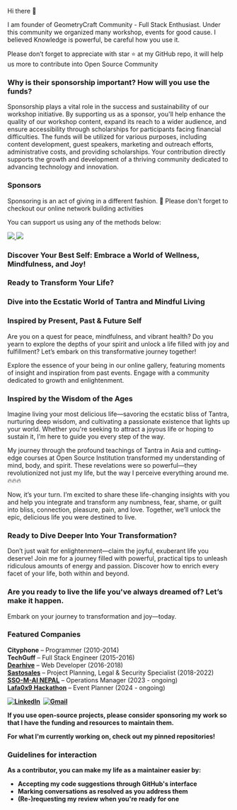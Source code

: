 
Hi there 👋

I am founder of GeometryCraft Community - Full Stack Enthusiast. Under this community we organized many workshop, events for good cause. I believed Knowledge is powerful, be careful how you use it.

Please don’t forget to appreciate with star ⭐️ at my GitHub repo, it will help us more to contribute into Open Source Community

### Why is their sponsorship important? How will you use the funds?

Sponsorship plays a vital role in the success and sustainability of our workshop initiative. By supporting us as a sponsor, you'll help enhance the quality of our workshop content, expand its reach to a wider audience, and ensure accessibility through scholarships for participants facing financial difficulties. The funds will be utilized for various purposes, including content development, guest speakers, marketing and outreach efforts, administrative costs, and providing scholarships. Your contribution directly supports the growth and development of a thriving community dedicated to advancing technology and innovation.

### Sponsors

Sponsoring is an act of giving in a different fashion. 🌱 Please don't forget to checkout our online network building activities

You can support us using any of the methods below:

<a href="https://paypal.me/somaisurendra">
 <img src="https://img.shields.io/badge/sponsor-30363D?style=for-the-badge&logo=GitHub-Sponsors&logoColor=#white"> <img src="https://img.shields.io/badge/PayPal-00457C?style=for-the-badge&logo=paypal&logoColor=white"> 
</a>
<br>



### Discover Your Best Self: Embrace a World of Wellness, Mindfulness, and Joy!
### Ready to Transform Your Life? 

### Dive into the Ecstatic World of Tantra and Mindful Living

### Inspired by Present, Past & Future Self

Are you on a quest for peace, mindfulness, and vibrant health? Do you yearn to explore the depths of your spirit and unlock a life filled with joy and fulfillment? Let’s embark on this transformative journey together!

Explore the essence of your being in our online gallery, featuring moments of insight and inspiration from past events. Engage with a community dedicated to growth and enlightenment.

### Inspired by the Wisdom of the Ages

Imagine living your most delicious life—savoring the ecstatic bliss of Tantra, nurturing deep wisdom, and cultivating a passionate existence that lights up your world. Whether you're seeking to attract a joyous life or hoping to sustain it, I’m here to guide you every step of the way.

My journey through the profound teachings of Tantra in Asia and cutting-edge courses at Open Source Institution transformed my understanding of mind, body, and spirit. These revelations were so powerful—they revolutionized not just my life, but the way I perceive everything around me. 🔥🔥🔥

Now, it’s your turn. I’m excited to share these life-changing insights with you and help you integrate and transform any numbness, fear, shame, or guilt into bliss, connection, pleasure, pain, and love. Together, we’ll unlock the epic, delicious life you were destined to live.

### Ready to Dive Deeper Into Your Transformation?

Don’t just wait for enlightenment—claim the joyful, exuberant life you deserve! Join me for a journey filled with powerful, practical tips to unleash ridiculous amounts of energy and passion. Discover how to enrich every facet of your life, both within and beyond.

### Are you ready to live the life you've always dreamed of? Let’s make it happen.

Embark on your journey to transformation and joy—today.

### Featured Companies

<strong>Cityphone</strong> – Programmer (2010-2014) <br>
<strong>TechGuff</strong> – Full Stack Engineer (2015-2016) <br> 
<a href="https://dearhive.com/" target="_blank" rel="noopener"><strong>Dearhive</strong></a> – Web Developer (2016-2018) <br>
<a href="https://sastosales.com.np/" target="_blank" rel="noopener"><strong>Sastosales</strong></a> – Project Planning, Legal &amp; Security Specialist (2018-2022) <br>
<a href="https://ssomai.com.np/info" target="_blank" rel="noopener"><strong>SSO-M-AI NEPAL</strong></a> – Operations Manager (2023 - ongoing) <br>
<a href="https://github.com/lafa0x9-Hackathon/lafa0x9/" target="_blank" rel="noopener"><strong>Lafa0x9 Hackathon</strong></a> – Event Planner (2024 - ongoing)



<p align="center" dir="auto">
<b>


<a href="https://linkedin.com/in/surendra-somai-813937101" rel="nofollow"><img src="https://camo.githubusercontent.com/e8dbf62a04af86d46001864cd22338d8a8474486a0e976ec695580027c373c79/68747470733a2f2f696d672e736869656c64732e696f2f62616467652f6c696e6b6564696e2d2532333030373742352e7376673f267374796c653d666f722d7468652d6261646765266c6f676f3d6c696e6b6564696e266c6f676f436f6c6f723d7768697465" alt="LinkedIn" data-canonical-src="https://img.shields.io/badge/linkedin-%230077B5.svg?&amp;style=for-the-badge&amp;logo=linkedin&amp;logoColor=white" style="max-width: 100%;"></a>&nbsp;
<a href="mailto:surendrakumarsomai@gmail.com"><img src="https://camo.githubusercontent.com/e0b4776967ebe33b13133f3c20167c4e73c24f06814ffa29f625889557dc9a86/68747470733a2f2f696d672e736869656c64732e696f2f62616467652f676d61696c2d2532334431343833362e7376673f267374796c653d666f722d7468652d6261646765266c6f676f3d676d61696c266c6f676f436f6c6f723d7768697465" alt="Gmail" data-canonical-src="https://img.shields.io/badge/gmail-%23D14836.svg?&amp;style=for-the-badge&amp;logo=gmail&amp;logoColor=white" style="max-width: 100%;"></a>&nbsp;

</p>

If you use open-source projects, please consider sponsoring my work so that I have the funding and resources to maintain them.

For what I'm currently working on, check out my pinned repositories!

### Guidelines for interaction

As a contributor, you can make my life as a maintainer easier by:
 - Accepting my code suggestions through GitHub's interface
 - Marking conversations as resolved as you address them
 - (Re-)requesting my review when you're ready for one
